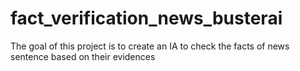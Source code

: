 # fact_verification_news_busterai
The goal of this project is to create an IA to check the facts of news sentence based on their evidences
